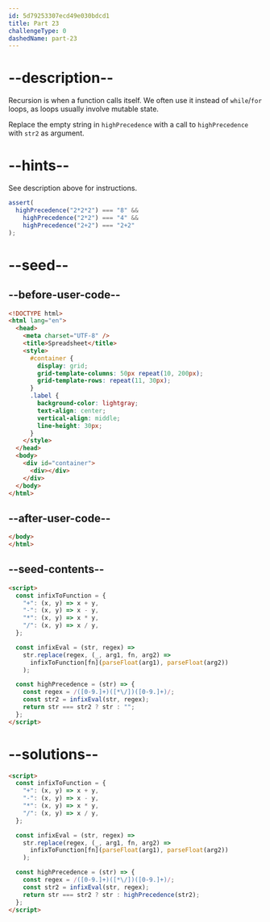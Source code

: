 ```yaml
---
id: 5d79253307ecd49e030bdcd1
title: Part 23
challengeType: 0
dashedName: part-23
---
```


# --description--

Recursion is when a function calls itself. We often use it instead of `while`/`for` loops, as loops usually involve mutable state.

Replace the empty string in `highPrecedence` with a call to `highPrecedence` with `str2` as argument.

# --hints--

See description above for instructions.

```js
assert(
  highPrecedence("2*2*2") === "8" &&
    highPrecedence("2*2") === "4" &&
    highPrecedence("2+2") === "2+2"
);
```

# --seed--

## --before-user-code--

```html
<!DOCTYPE html>
<html lang="en">
  <head>
    <meta charset="UTF-8" />
    <title>Spreadsheet</title>
    <style>
      #container {
        display: grid;
        grid-template-columns: 50px repeat(10, 200px);
        grid-template-rows: repeat(11, 30px);
      }
      .label {
        background-color: lightgray;
        text-align: center;
        vertical-align: middle;
        line-height: 30px;
      }
    </style>
  </head>
  <body>
    <div id="container">
      <div></div>
    </div>
  </body>
</html>
```

## --after-user-code--

```html
</body>
</html>
```

## --seed-contents--

```html
<script>
  const infixToFunction = {
    "+": (x, y) => x + y,
    "-": (x, y) => x - y,
    "*": (x, y) => x * y,
    "/": (x, y) => x / y,
  };

  const infixEval = (str, regex) =>
    str.replace(regex, (_, arg1, fn, arg2) =>
      infixToFunction[fn](parseFloat(arg1), parseFloat(arg2))
    );

  const highPrecedence = (str) => {
    const regex = /([0-9.]+)([*\/])([0-9.]+)/;
    const str2 = infixEval(str, regex);
    return str === str2 ? str : "";
  };
</script>
```

# --solutions--

```html
<script>
  const infixToFunction = {
    "+": (x, y) => x + y,
    "-": (x, y) => x - y,
    "*": (x, y) => x * y,
    "/": (x, y) => x / y,
  };

  const infixEval = (str, regex) =>
    str.replace(regex, (_, arg1, fn, arg2) =>
      infixToFunction[fn](parseFloat(arg1), parseFloat(arg2))
    );

  const highPrecedence = (str) => {
    const regex = /([0-9.]+)([*\/])([0-9.]+)/;
    const str2 = infixEval(str, regex);
    return str === str2 ? str : highPrecedence(str2);
  };
</script>
```
